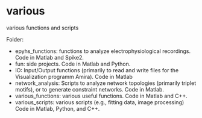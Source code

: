 # various
 various functions and scripts

Folder:
- epyhs_functions: functions to analyze electrophysiological recordings. Code in Matlab and Spike2.
- fun: side projects. Code in Matlab and Python.
- IO: Input/Output functions (primarily to read and write files for the Visualization programm Amira). Code in Matlab
- network_analysis: Scripts to analyze network topologies (primarily triplet motifs), or to generate constraint networks. Code in Matlab.
- various_functions: various useful functions. Code in Matlab and C++.
- various_scripts: various scripts (e.g., fitting data, image processing) Code in Matlab, Python, and C++.
